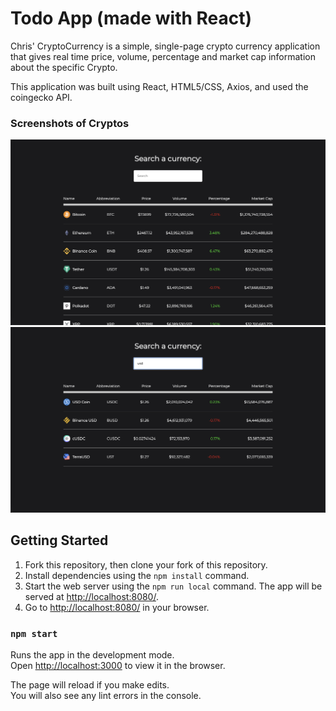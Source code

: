 # Todo App (made with React)

Chris' CryptoCurrency is a simple, single-page crypto currency application that gives real time price, volume, percentage and market cap information about the specific Crypto. 

This application was built using React, HTML5/CSS, Axios, and used the coingecko API.




### Screenshots of Cryptos

!["Screenshot of 100 crypto currencies"](https://github.com/Yourthy/CryptoCurrency/blob/master/docs/Screen%20Shot%202021-04-01%20at%201.23.45%20PM.png?raw=true)
!["Screenshot of all results for usd crypto search"](https://github.com/Yourthy/CryptoCurrency/blob/master/docs/Screen%20Shot%202021-04-01%20at%201.24.01%20PM.png?raw=true)


## Getting Started

1. Fork this repository, then clone your fork of this repository.
2. Install dependencies using the `npm install` command.
3. Start the web server using the `npm run local` command. The app will be served at <http://localhost:8080/>.
4. Go to <http://localhost:8080/> in your browser.


### `npm start`

Runs the app in the development mode.\
Open [http://localhost:3000](http://localhost:3000) to view it in the browser.

The page will reload if you make edits.\
You will also see any lint errors in the console.

